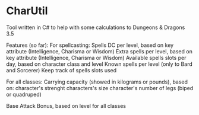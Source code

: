 # CharUtil
Tool written in C# to help with some calculations to Dungeons & Dragons 3.5

Features (so far):
  For spellcasting:
    Spells DC per level, based on key attribute (Intelligence, Charisma or Wisdom)
    Extra spells per level, based on key attribute (Intelligence, Charisma or Wisdom)
    Available spells slots per day, based on character class and level
    Known spells per level (only to Bard and Sorcerer)
    Keep track of spells slots used
  
  For all classes:
    Carrying capacity (showed in kilograms or pounds), based on: 
      character's strenght
      characters's size
      character's number of legs (biped or quadruped)
      
  Base Attack Bonus, based on level for all classes

